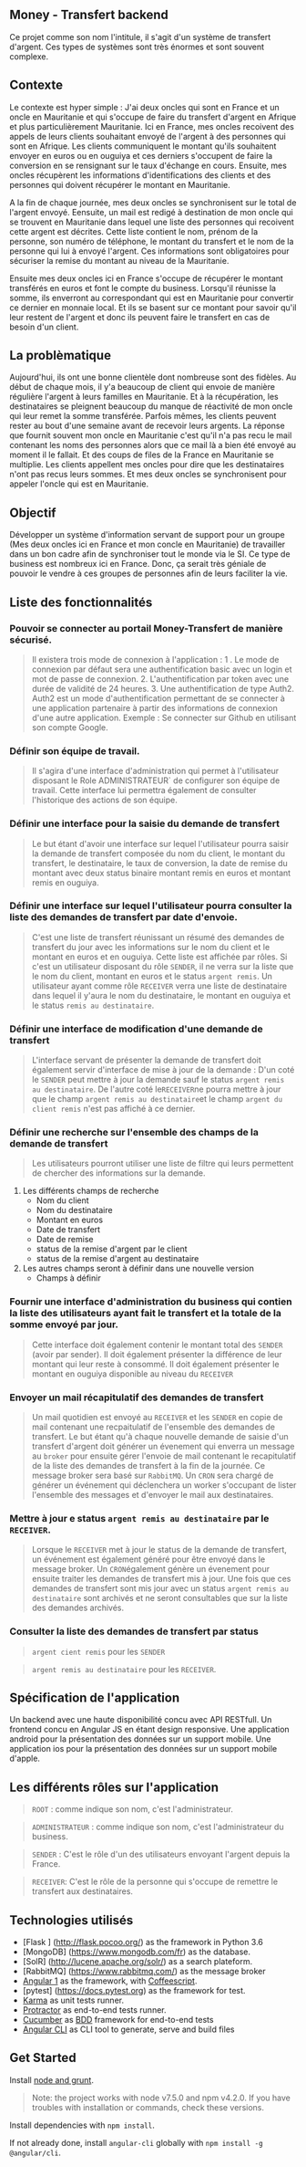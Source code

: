 ## Money - Transfert backend

Ce projet comme son nom l'intitule, il s'agit d'un système de transfert d'argent. Ces types de systèmes sont très énormes et sont souvent complexe. 

## Contexte

Le contexte est hyper simple : J'ai deux oncles qui sont en France et un oncle en Mauritanie et qui s'occupe de faire du transfert d'argent en Afrique et plus particulièrement Mauritanie. 
Ici en France, mes oncles recoivent des appels de leurs clients souhaitant envoyé de l'argent à des personnes qui sont en Afrique. 
Les clients communiquent le montant qu'ils souhaitent envoyer en euros ou en ouguiya et ces derniers s'occupent de faire la conversion en se rensignant sur le taux d'échange en cours. Ensuite, mes oncles récupèrent les informations d'identifications des clients et des personnes qui doivent récupérer le montant en Mauritanie. 

A la fin de chaque journée, mes deux oncles se synchronisent sur le total de l'argent envoyé. Eensuite, un mail est redigé à destination de mon oncle qui se trouvent en Mauritanie dans lequel une liste des personnes qui recoivent cette argent est décrites. Cette liste contient le nom, prénom de la personne, son numéro de téléphone, le montant du transfert et le nom de la personne qui lui à envoyé l'argent. Ces informations sont obligatoires pour sécuriser la remise du montant au niveau de la Mauritanie. 

Ensuite mes deux oncles ici en France s'occupe de récupérer le montant transférés en euros et font le compte du business. Lorsqu'il réunisse la somme, ils enverront au correspondant qui est en Mauritanie pour convertir ce dernier en monnaie local. Et ils se basent sur ce montant pour savoir qu'il leur restent de l'argent et donc ils peuvent faire le transfert en cas de besoin d'un client. 

## La problèmatique

Aujourd'hui, ils ont une bonne clientèle dont nombreuse sont des fidèles. Au début de chaque mois, il y'a beaucoup de client qui envoie de manière régulière l'argent à leurs familles en Mauritanie. Et à la récupération, les destinataires se pleignent beaucoup du manque de réactivité de mon oncle qui leur remet la somme transférée. Parfois mêmes, les clients peuvent rester au bout d'une semaine avant de recevoir leurs argents. La réponse que fournit souvent mon oncle en Mauritanie c'est qu'il n'a pas recu le mail contenant les noms des personnes alors que ce mail là a bien été envoyé au moment il le fallait. Et des coups de files de la France en Mauritanie se multiplie. Les clients appellent mes oncles pour dire que les destinataires n'ont pas recus leurs sommes. Et mes deux oncles se synchronisent pour appeler l'oncle qui est en Mauritanie. 

## Objectif

Développer un système d'information servant de support pour un groupe (Mes deux oncles ici en France et mon concle en Mauritanie) de travailler dans un bon cadre afin de synchroniser tout le monde via le SI. Ce type de business est nombreux ici en France. Donc, ça serait très géniale de pouvoir le vendre à ces groupes de personnes afin de leurs faciliter la vie. 

## Liste des fonctionnalités

### Pouvoir se connecter au portail Money-Transfert de manière sécurisé.
> Il existera trois mode de connexion à l'application : 
	1 . Le mode de connexion par défaut sera une authentification basic avec un login et mot de passe de connexion.
	2. L'authentification par token avec une durée de validité de 24 heures. 
	3. Une authentification de type Auth2. Auth2 est un mode d'authentification permettant de se connecter à une application partenaire à partir des informations de connexion d'une autre application. Exemple : Se connecter sur Github en utilisant son compte Google. 

### Définir son équipe de travail. 
> Il s'agira d'une interface d'administration qui permet à l'utilisateur disposant le Role ADMINISTRATEUR` de configurer son équipe de travail. Cette interface lui permettra également de consulter l'historique des actions de son équipe. 

### Définir une interface pour la saisie du demande de transfert
> Le but étant d'avoir une interface sur lequel l'utilisateur pourra saisir la demande de transfert composée du nom du client, le montant du transfert, le destinataire, le taux de conversion, la date de remise du montant avec deux status binaire montant remis en euros et montant remis en ouguiya.

### Définir une interface sur lequel l'utilisateur pourra consulter la liste des demandes de transfert par date d'envoie. 
> C'est une liste de transfert réunissant un résumé des demandes de transfert du jour avec les informations sur le nom du client et le montant en euros et en ouguiya. 
Cette liste est affichée par rôles. Si c'est un utilisateur disposant du rôle `SENDER`, il ne verra sur la liste que le nom du client, montant en euros et le status `argent remis`. Un utilisateur ayant comme rôle `RECEIVER` verra une liste de destinataire dans lequel il y'aura le nom du destinataire, le montant en ouguiya et le status `remis au destinataire`. 

### Définir une interface de modification d'une demande de transfert
> L'interface servant de présenter la demande de transfert doit également servir d'interface de mise à jour de la demande : D'un coté le `SENDER` peut mettre à jour la demande sauf le status `argent remis au destinataire`. De l'autre coté le`RECEIVER`ne pourra mettre à jour que le champ `argent remis au destinataire`et le champ `argent du client remis` n'est pas affiché à ce dernier. 

### Définir une recherche sur l'ensemble des champs de la demande de transfert
> Les utilisateurs pourront utiliser une liste de filtre qui leurs permettent de chercher des informations sur la demande.
1. Les différents champs de recherche
	- Nom du client
	- Nom du destinataire
	- Montant en euros
	- Date de transfert
	- Date de remise
	- status de la remise d'argent par le client
	- status de la remise d'argent au destinataire
2. Les autres champs seront à définir dans une nouvelle version 
	- Champs à définir

### Fournir une interface d'administration du business qui contien la liste des utilisateurs ayant fait le transfert et la totale de la somme envoyé par jour. 
> Cette interface doit également contenir le montant total des `SENDER` (avoir par sender).
Il doit également présenter la différence de leur montant qui leur reste à consommé. 
Il doit également présenter le montant en ouguiya disponible au niveau du `RECEIVER`

### Envoyer un mail récapitulatif des demandes de transfert
> Un mail quotidien est envoyé au `RECEIVER` et les `SENDER` en copie de mail contenant une recpaitulatif de l'ensemble des demandes de transfert. 
 Le but étant qu'à chaque nouvelle demande de saisie d'un transfert d'argent doit générer un évenement qui enverra un message au `broker` pour ensuite gérer l'envoie de mail contenant le recapitulatif de la liste des demandes de transfert à la fin de la journée. Ce message broker sera basé sur `RabbitMQ`. Un `CRON` sera chargé de générer un événement qui déclenchera un worker s'occupant de lister l'ensemble des messages et d'envoyer le mail aux destinataires.

### Mettre à jour e status `argent remis au destinataire` par le `RECEIVER`.
> Lorsque le `RECEIVER` met à jour le status de la demande de transfert, un événement est également généré pour être envoyé dans le message broker. Un `CRON`également génère un évenement pour ensuite traiter les demandes de transfert mis à jour. 
Une fois que ces demandes de transfert sont mis jour avec un status `argent remis au destinataire` sont archivés et ne seront consultables que sur la liste des demandes archivés. 

### Consulter la liste des demandes de transfert par status 
> `argent cient remis` pour les `SENDER`

> `argent remis au destinataire` pour les `RECEIVER`. 

## Spécification de l'application

Un backend avec une haute disponibilité concu avec API RESTfull.
Un frontend concu en Angular JS en étant design responsive. 
Une application android pour la présentation des données sur un support mobile.
Une application ios pour la présentation des données sur un support mobile d'apple.

## Les différents rôles sur l'application 

> `ROOT` : comme indique son nom, c'est l'administrateur.

> `ADMINISTRATEUR` : comme indique son nom, c'est l'administrateur du business.

> `SENDER` : C'est le rôle d'un des utilisateurs envoyant l'argent depuis la France.

> `RECEIVER`: C'est le rôle de la personne qui s'occupe de remettre le transfert aux destinataires. 


## Technologies utilisés

- [Flask ] (http://flask.pocoo.org/) as the framework in Python 3.6
- [MongoDB] (https://www.mongodb.com/fr) as the database.
- [SolR] (http://lucene.apache.org/solr/) as a search plateform.
- [RabbitMQ] (https://www.rabbitmq.com/) as the message broker
- [Angular 1](https://angular.io/) as the framework, with [Coffeescript](http://coffeescript.org/).
- [pytest] (https://docs.pytest.org) as the framework for test.
- [Karma](https://karma-runner.github.io) as unit tests runner.
- [Protractor](http://www.protractortest.org/) as end-to-end tests runner.
- [Cucumber](https://cucumber.io/) as [BDD](https://en.wikipedia.org/wiki/Behavior-driven_development) framework for end-to-end tests
- [Angular CLI](https://github.com/angular/angular-cli) as CLI tool to generate, serve and build files

## Get Started

Install [node and grunt](https://nodejs.org/en/download/).

> Note: the project works with node v7.5.0 and npm v4.2.0. If you have troubles with installation or commands, check these versions.

Install dependencies with `npm install`.

If not already done, install `angular-cli` globally with `npm install -g @angular/cli`.